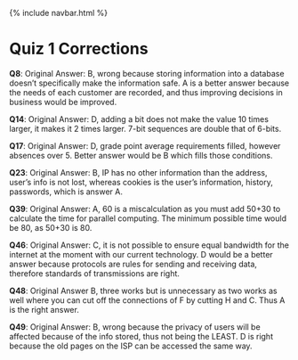 {% include navbar.html %}



# Quiz 1 Corrections

**Q8**: Original Answer: B, wrong because storing information into a database doesn’t specifically make the information safe. A is a better answer because the needs of each customer are recorded, and thus improving decisions in business would be improved.

**Q14**: Original Answer: D, adding a bit does not make the value 10 times larger, it makes it 2 times larger. 7-bit sequences are double that of 6-bits.

**Q17**: Original Answer: D, grade point average requirements filled, however absences over 5. Better answer would be B which fills those conditions. 

**Q23**: Original Answer: B, IP has no other information than the address, user’s info is not lost, whereas cookies is the user’s information, history, passwords, which is answer A.

**Q39**: Original Answer: A, 60 is a miscalculation as you must add 50+30 to calculate the time for parallel computing. The minimum possible time would be 80, as 50+30 is 80. 

**Q46**: Original Answer: C, it is not possible to ensure equal bandwidth for the internet at the moment with our current technology. D would be a better answer because protocols are rules for sending and receiving data, therefore standards of transmissions are right. 

**Q48**: Original Answer B, three works but is unnecessary as two works as well where you can cut off the connections of F by cutting H and C. Thus A is the right answer.

**Q49**: Original Answer: B, wrong because the privacy of users will be affected because of the info stored, thus not being the LEAST. D is right because the old pages on the ISP can be accessed the same way. 

